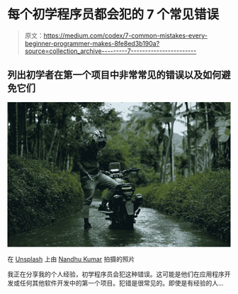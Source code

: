 # 每个初学程序员都会犯的 7 个常见错误

> 原文：<https://medium.com/codex/7-common-mistakes-every-beginner-programmer-makes-8fe8ed3b190a?source=collection_archive---------7----------------------->

## 列出初学者在第一个项目中非常常见的错误以及如何避免它们

![](img/f5a67a321c4e1080e408bf66a71c8e1b.png)

在 [Unsplash](https://unsplash.com/s/photos/mistake?utm_source=unsplash&utm_medium=referral&utm_content=creditCopyText) 上由 [Nandhu Kumar](https://unsplash.com/@nandhukumarndd?utm_source=unsplash&utm_medium=referral&utm_content=creditCopyText) 拍摄的照片

我正在分享我的个人经验，初学程序员会犯这种错误。这可能是他们在应用程序开发或任何其他软件开发中的第一个项目。犯错是很常见的。即使是有经验的人…